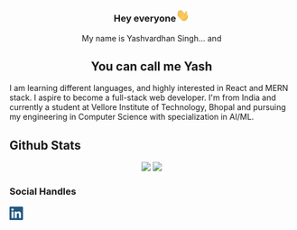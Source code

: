 ### <p align="center">Hey everyone<img src=wave.gif width=24px></img></p>
<p align="center">My name is Yashvardhan Singh... and</p>
<h2 align="center">You can call me Yash</h2>

I am learning different languages, and highly interested in React and MERN stack. I aspire to become a full-stack web developer.
I'm from India and currently a student at Vellore Institute of Technology, Bhopal and pursuing my engineering in Computer Science with specialization in AI/ML.

## Github Stats
<p align="center">
<img height="172px" src = "https://github-readme-stats.vercel.app/api?username=yvs2701&show_icons=true&theme=monokai" ></img>
<img height="172px" src = "https://github-readme-stats.vercel.app/api/top-langs/?username=yvs2701&layout=compact&theme=monokai" ></img>
</p>

### Social Handles
<p><a href="https://www.linkedin.com/in/yashv27/"><img width="24px" src="https://github.com/yvs2701/yvs2701/blob/main/linkedIn.png"></img></a></p>
<!--
Here are some ideas to get you started:

- 🔭 I’m currently working on ...
- 🌱 I’m currently learning ...
- 👯 I’m looking to collaborate on ...
- 🤔 I’m looking for help with ...
- 💬 Ask me about ...
- 📫 How to reach me: ...
- 😄 Pronouns: ...
- ⚡ Fun fact: ...
-->

